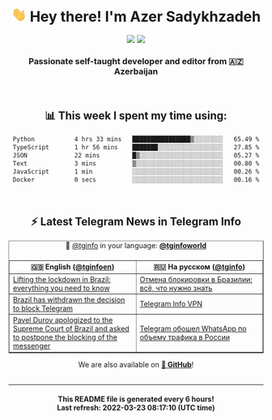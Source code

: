 <div align="center">
	<div>
		<h1>
      <img src="./assets/hi.gif" width="30px"> Hey there! I'm Azer Sadykhzadeh
    </h1>
    <img height="18" src="https://komarev.com/ghpvc/?username=sadykhzadeh&label=Views&color=2081c1&style=flat-square" />
		<a href="https://wakatime.com/@Azer"> <img height="18" src="https://wakatime.com/badge/user/f80ae27a-c328-426f-a381-bc84136e2dd6.svg" /> </a>
    <h3>
      Passionate self-taught developer and editor from 🇦🇿 Azerbaijan
    </h3>
  </div>
  <br>

<h2>📊 This week I spent my time using:</h2>

<!--START_SECTION:waka-->

```text
Python           4 hrs 33 mins   ████████████████▒░░░░░░░░   65.49 %
TypeScript       1 hr 56 mins    ███████░░░░░░░░░░░░░░░░░░   27.85 %
JSON             22 mins         █▒░░░░░░░░░░░░░░░░░░░░░░░   05.27 %
Text             3 mins          ▒░░░░░░░░░░░░░░░░░░░░░░░░   00.80 %
JavaScript       1 min           ░░░░░░░░░░░░░░░░░░░░░░░░░   00.26 %
Docker           0 secs          ░░░░░░░░░░░░░░░░░░░░░░░░░   00.16 %
```

<!--END_SECTION:waka-->

<br>

<h2>⚡️ Latest Telegram News in Telegram Info</h2>
  <table border>
		<tr>
			<th width="50%">🇬🇧 English (<a href="https://t.me/tginfoen">@tginfoen</a>)</th>
			<th>🇷🇺 На русском (<a href="https://t.me/tginfo">@tginfo</a>)</th>
		</tr>
		<caption>🚩 <a href="https://t.me/tginfo">@tginfo</a> in your language: <a href="https://t.me/tginfoworld"><b>@tginfoworld</b></a><caption/>
  <tr><td><a href="https://t.me/tginfoen/1369">Lifting the lockdown in Brazil: everything you need to know</a></td>
    <td><a href="https://t.me/tginfo/3273">Отмена блокировки в Бразилии: всё, что нужно знать</a></td></tr><tr><td><a href="https://t.me/tginfoen/1368">Brazil has withdrawn the decision to block Telegram</a></td>
    <td><a href="https://t.me/tginfo/3272">Telegram Info VPN </a></td></tr><tr><td><a href="https://t.me/tginfoen/1367">Pavel Durov apologized to the Supreme Court of Brazil and asked to postpone the blocking of the messenger</a></td>
    <td><a href="https://t.me/tginfo/3271">Telegram обошел WhatsApp по объему трафика в России</a></td></tr>
</table>
We are also available on <a href="https://github.com/tginfo"><b>🐙 GitHub</b></a>!
</div>

<br>
<hr>
<h4 align="center">This README file is generated <b>every 6 hours</b>!</br>Last refresh: <b>2022-03-23 08:17:10 (UTC time)</b></h4>
